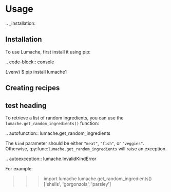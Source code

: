Usage
=====

.. _installation:

Installation
------------

To use Lumache, first install it using pip:

.. code-block:: console

   (.venv) $ pip install lumache1

Creating recipes
----------------
## test heading
To retrieve a list of random ingredients,
you can use the ``lumache.get_random_ingredients()`` function:

.. autofunction:: lumache.get_random_ingredients

The ``kind`` parameter should be either ``"meat"``, ``"fish"``,
or ``"veggies"``. Otherwise, :py:func:`lumache.get_random_ingredients`
will raise an exception.

.. autoexception:: lumache.InvalidKindError

For example:

>>> import lumache
>>> lumache.get_random_ingredients()
['shells', 'gorgonzola', 'parsley']

